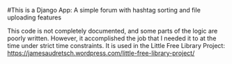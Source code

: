 #This is a Django App: A simple forum with hashtag sorting and file uploading features

This code is not completely documented, and some parts of the logic are poorly written. However, it accomplished the job that I needed it to at the time under strict time constraints. It is used in the Little Free Library Project: https://jamesaudretsch.wordpress.com/little-free-library-project/

